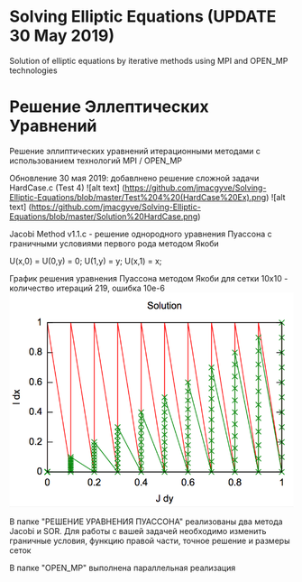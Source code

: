 # Solving Elliptic Equations (UPDATE 30 May 2019)
  Solution of elliptic equations by iterative methods using MPI and OPEN_MP technologies
  
# Решение Эллептических Уравнений
Решение эллиптических уравнений итерационными методами с использованием технологий MPI / OPEN_MP

Обновление 30 мая 2019: добавлнено решение сложной задачи HardCase.c (Test 4)
![alt text] (https://github.com/jmacgyve/Solving-Elliptic-Equations/blob/master/Test%204%20(HardCase%20Ex).png)
![alt text] (https://github.com/jmacgyve/Solving-Elliptic-Equations/blob/master/Solution%20HardCase.png)

Jacobi Method v1.1.c - решение однородного уравнения Пуассона с граничными условиями первого рода методом Якоби

U(x,0) = U(0,y) = 0;  U(1,y) = y;  U(x,1) = x;

График решения уравнения Пуассона методом Якоби для сетки 10х10 - количество итераций 219, ошибка 10e-6
![alt text](https://github.com/jmacgyve/Solving-Elliptic-Equations/blob/master/RESULT/Jacobi%20Solution%20test%202.png)


В папке "РЕШЕНИЕ УРАВНЕНИЯ ПУАССОНА" реализованы два метода Jacobi и SOR. 
Для работы с вашей задачей необходимо изменить граничные условия, функцию правой части, точное решение и размеры сеток


В папке "OPEN_MP" выполнена параллельная реализация
